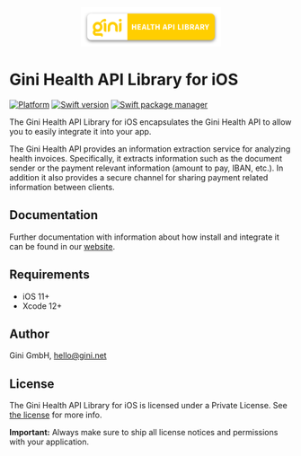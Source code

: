 <p align="center">
<img src="./GiniHealth_Logo.png" width="250">
</p>

# Gini Health API Library for iOS

[![Platform](https://img.shields.io/badge/platform-iOS-lightgrey.svg)]()
[![Swift version](https://img.shields.io/badge/swift-5.0-orange.svg)]()
[![Swift package manager](https://img.shields.io/badge/Swift_Package_Manager-compatible-orange?style=flat-square)]()


The Gini Health API Library for iOS encapsulates the Gini Health API to allow you to easily integrate it into your app.

The Gini Health API provides an information extraction service for analyzing health invoices. Specifically, it extracts information such as the document sender or the payment relevant information (amount to pay, IBAN, etc.). In addition it also provides a secure channel for sharing payment related information between clients.

## Documentation

Further documentation with information about how install and integrate it can be found in our [website](https://developer.gini.net/gini-mobile-ios/GiniHealthAPILibrary/index.html).

## Requirements

- iOS 11+
- Xcode 12+

## Author

Gini GmbH, hello@gini.net

## License

The Gini Health API Library for iOS is licensed under a Private License. See [the license](https://developer.gini.net/gini-mobile-ios/GiniHealthAPILibrary/license.html) for more info.

**Important:** Always make sure to ship all license notices and permissions with your application.


